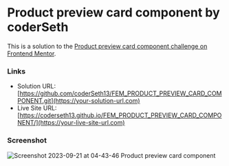 # Product preview card component by coderSeth

This is a solution to the [Product preview card component challenge on Frontend Mentor](https://www.frontendmentor.io/challenges/product-preview-card-component-GO7UmttRfa).


### Links

- Solution URL: [https://github.com/coderSeth13/FEM_PRODUCT_PREVIEW_CARD_COMPONENT.git](https://your-solution-url.com)
- Live Site URL: [https://coderseth13.github.io/FEM_PRODUCT_PREVIEW_CARD_COMPONENT/](https://your-live-site-url.com)

### Screenshot
![Screenshot 2023-09-21 at 04-43-46 Product preview card component](https://github.com/coderSeth13/FEM_PRODUCT_PREVIEW_CARD_COMPONENT/assets/145410639/9b1476e1-ade4-4d65-ba6a-fbe666a1cff0)
